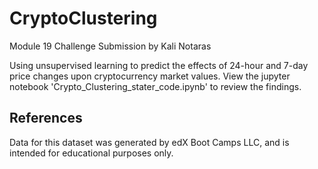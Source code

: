 # CryptoClustering
Module 19 Challenge Submission by Kali Notaras

Using unsupervised learning to predict the effects of 24-hour and 7-day price changes upon cryptocurrency market values. View the jupyter notebook 'Crypto_Clustering_stater_code.ipynb' to review the findings.

## References
Data for this dataset was generated by edX Boot Camps LLC, and is intended for educational purposes only.
